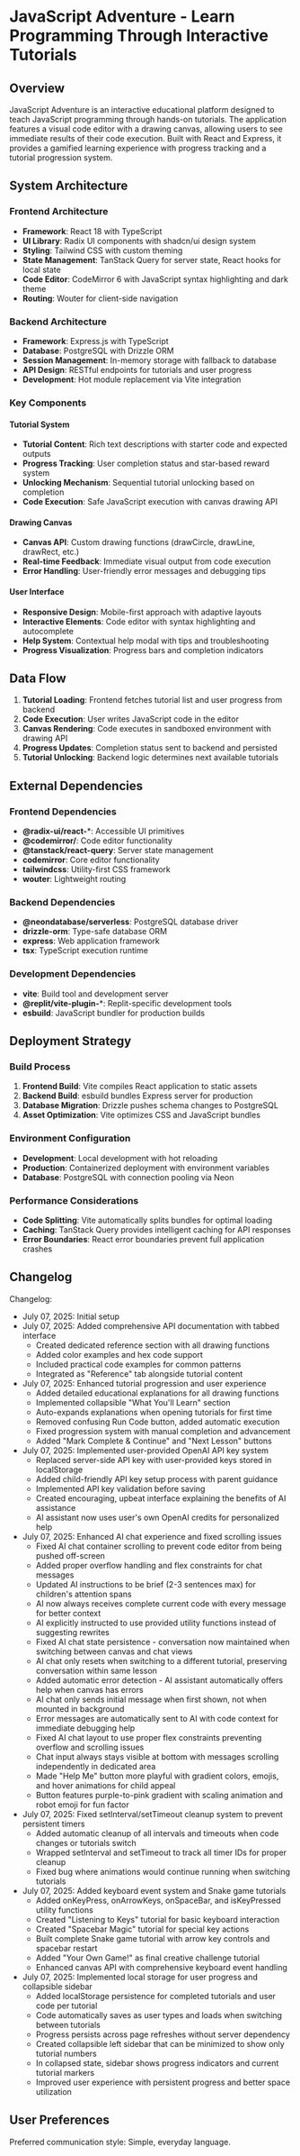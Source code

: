 # JavaScript Adventure - Learn Programming Through Interactive Tutorials

## Overview

JavaScript Adventure is an interactive educational platform designed to teach JavaScript programming through hands-on tutorials. The application features a visual code editor with a drawing canvas, allowing users to see immediate results of their code execution. Built with React and Express, it provides a gamified learning experience with progress tracking and a tutorial progression system.

## System Architecture

### Frontend Architecture
- **Framework**: React 18 with TypeScript
- **UI Library**: Radix UI components with shadcn/ui design system
- **Styling**: Tailwind CSS with custom theming
- **State Management**: TanStack Query for server state, React hooks for local state
- **Code Editor**: CodeMirror 6 with JavaScript syntax highlighting and dark theme
- **Routing**: Wouter for client-side navigation

### Backend Architecture
- **Framework**: Express.js with TypeScript
- **Database**: PostgreSQL with Drizzle ORM
- **Session Management**: In-memory storage with fallback to database
- **API Design**: RESTful endpoints for tutorials and user progress
- **Development**: Hot module replacement via Vite integration

### Key Components

#### Tutorial System
- **Tutorial Content**: Rich text descriptions with starter code and expected outputs
- **Progress Tracking**: User completion status and star-based reward system
- **Unlocking Mechanism**: Sequential tutorial unlocking based on completion
- **Code Execution**: Safe JavaScript execution with canvas drawing API

#### Drawing Canvas
- **Canvas API**: Custom drawing functions (drawCircle, drawLine, drawRect, etc.)
- **Real-time Feedback**: Immediate visual output from code execution
- **Error Handling**: User-friendly error messages and debugging tips

#### User Interface
- **Responsive Design**: Mobile-first approach with adaptive layouts
- **Interactive Elements**: Code editor with syntax highlighting and autocomplete
- **Help System**: Contextual help modal with tips and troubleshooting
- **Progress Visualization**: Progress bars and completion indicators

## Data Flow

1. **Tutorial Loading**: Frontend fetches tutorial list and user progress from backend
2. **Code Execution**: User writes JavaScript code in the editor
3. **Canvas Rendering**: Code executes in sandboxed environment with drawing API
4. **Progress Updates**: Completion status sent to backend and persisted
5. **Tutorial Unlocking**: Backend logic determines next available tutorials

## External Dependencies

### Frontend Dependencies
- **@radix-ui/react-***: Accessible UI primitives
- **@codemirror/**: Code editor functionality
- **@tanstack/react-query**: Server state management
- **codemirror**: Core editor functionality
- **tailwindcss**: Utility-first CSS framework
- **wouter**: Lightweight routing

### Backend Dependencies
- **@neondatabase/serverless**: PostgreSQL database driver
- **drizzle-orm**: Type-safe database ORM
- **express**: Web application framework
- **tsx**: TypeScript execution runtime

### Development Dependencies
- **vite**: Build tool and development server
- **@replit/vite-plugin-***: Replit-specific development tools
- **esbuild**: JavaScript bundler for production builds

## Deployment Strategy

### Build Process
1. **Frontend Build**: Vite compiles React application to static assets
2. **Backend Build**: esbuild bundles Express server for production
3. **Database Migration**: Drizzle pushes schema changes to PostgreSQL
4. **Asset Optimization**: Vite optimizes CSS and JavaScript bundles

### Environment Configuration
- **Development**: Local development with hot reloading
- **Production**: Containerized deployment with environment variables
- **Database**: PostgreSQL with connection pooling via Neon

### Performance Considerations
- **Code Splitting**: Vite automatically splits bundles for optimal loading
- **Caching**: TanStack Query provides intelligent caching for API responses
- **Error Boundaries**: React error boundaries prevent full application crashes

## Changelog

Changelog:
- July 07, 2025: Initial setup
- July 07, 2025: Added comprehensive API documentation with tabbed interface
  - Created dedicated reference section with all drawing functions
  - Added color examples and hex code support
  - Included practical code examples for common patterns
  - Integrated as "Reference" tab alongside tutorial content
- July 07, 2025: Enhanced tutorial progression and user experience
  - Added detailed educational explanations for all drawing functions
  - Implemented collapsible "What You'll Learn" section
  - Auto-expands explanations when opening tutorials for first time
  - Removed confusing Run Code button, added automatic execution
  - Fixed progression system with manual completion and advancement
  - Added "Mark Complete & Continue" and "Next Lesson" buttons
- July 07, 2025: Implemented user-provided OpenAI API key system
  - Replaced server-side API key with user-provided keys stored in localStorage
  - Added child-friendly API key setup process with parent guidance
  - Implemented API key validation before saving
  - Created encouraging, upbeat interface explaining the benefits of AI assistance
  - AI assistant now uses user's own OpenAI credits for personalized help
- July 07, 2025: Enhanced AI chat experience and fixed scrolling issues
  - Fixed AI chat container scrolling to prevent code editor from being pushed off-screen
  - Added proper overflow handling and flex constraints for chat messages
  - Updated AI instructions to be brief (2-3 sentences max) for children's attention spans
  - AI now always receives complete current code with every message for better context
  - AI explicitly instructed to use provided utility functions instead of suggesting rewrites
  - Fixed AI chat state persistence - conversation now maintained when switching between canvas and chat views
  - AI chat only resets when switching to a different tutorial, preserving conversation within same lesson
  - Added automatic error detection - AI assistant automatically offers help when canvas has errors
  - AI chat only sends initial message when first shown, not when mounted in background
  - Error messages are automatically sent to AI with code context for immediate debugging help
  - Fixed AI chat layout to use proper flex constraints preventing overflow and scrolling issues
  - Chat input always stays visible at bottom with messages scrolling independently in dedicated area
  - Made "Help Me" button more playful with gradient colors, emojis, and hover animations for child appeal
  - Button features purple-to-pink gradient with scaling animation and robot emoji for fun factor
- July 07, 2025: Fixed setInterval/setTimeout cleanup system to prevent persistent timers
  - Added automatic cleanup of all intervals and timeouts when code changes or tutorials switch
  - Wrapped setInterval and setTimeout to track all timer IDs for proper cleanup
  - Fixed bug where animations would continue running when switching tutorials
- July 07, 2025: Added keyboard event system and Snake game tutorials
  - Added onKeyPress, onArrowKeys, onSpaceBar, and isKeyPressed utility functions
  - Created "Listening to Keys" tutorial for basic keyboard interaction
  - Created "Spacebar Magic" tutorial for special key actions
  - Built complete Snake game tutorial with arrow key controls and spacebar restart
  - Added "Your Own Game!" as final creative challenge tutorial
  - Enhanced canvas API with comprehensive keyboard event handling
- July 07, 2025: Implemented local storage for user progress and collapsible sidebar
  - Added localStorage persistence for completed tutorials and user code per tutorial
  - Code automatically saves as user types and loads when switching between tutorials
  - Progress persists across page refreshes without server dependency
  - Created collapsible left sidebar that can be minimized to show only tutorial numbers
  - In collapsed state, sidebar shows progress indicators and current tutorial markers
  - Improved user experience with persistent progress and better space utilization

## User Preferences

Preferred communication style: Simple, everyday language.